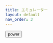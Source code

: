```yaml
---
title: エミュレーター
layout: default
nav_order: 3
---
```


<div>
	<p id="nowcount"></p>
	<input type="button" value="power" id="power" />
</div>
<script type="text/javascript" src="https://github.com/raspy-windbird/TT4/blob/main/assets/js/emulator01.js"></script>

